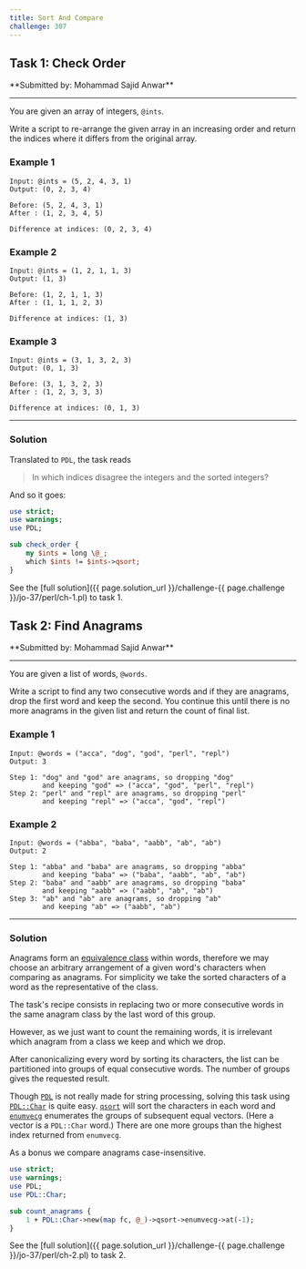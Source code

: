 ```yaml
---
title: Sort And Compare
challenge: 307
---
```

<h2 id="task-1">
Task 1: Check Order
</h2>
**Submitted by: Mohammad Sajid Anwar**

---
You are given an array of integers, `@ints`.

Write a script to re-arrange the given array in an increasing order and return the indices where it differs from the original array.

### Example 1
```
Input: @ints = (5, 2, 4, 3, 1)
Output: (0, 2, 3, 4)

Before: (5, 2, 4, 3, 1)
After : (1, 2, 3, 4, 5)

Difference at indices: (0, 2, 3, 4)
```
### Example 2
```
Input: @ints = (1, 2, 1, 1, 3)
Output: (1, 3)

Before: (1, 2, 1, 1, 3)
After : (1, 1, 1, 2, 3)

Difference at indices: (1, 3)
```
### Example 3
```
Input: @ints = (3, 1, 3, 2, 3)
Output: (0, 1, 3)

Before: (3, 1, 3, 2, 3)
After : (1, 2, 3, 3, 3)

Difference at indices: (0, 1, 3)
```

---
### Solution
Translated to `PDL`, the task reads
> In which indices disagree the integers and the sorted integers?

And so it goes:
```perl
use strict;
use warnings;
use PDL;

sub check_order {
    my $ints = long \@_;
    which $ints != $ints->qsort;
}
```

See the [full solution]({{ page.solution_url }}/challenge-{{ page.challenge }}/jo-37/perl/ch-1.pl) to task 1.

<!--
See [discussion](https://github.com/jo-37/the-bears-den/issues/XXX
-->

<h2 id="task-2">
Task 2: Find Anagrams
</h2>
**Submitted by: Mohammad Sajid Anwar**

---
You are given a list of words, `@words`.

Write a script to find any two consecutive words and if they are anagrams, drop the first word and keep the second. You continue this until there is no more anagrams in the given list and return the count of final list.

### Example 1
```
Input: @words = ("acca", "dog", "god", "perl", "repl")
Output: 3

Step 1: "dog" and "god" are anagrams, so dropping "dog"
        and keeping "god" => ("acca", "god", "perl", "repl")
Step 2: "perl" and "repl" are anagrams, so dropping "perl"
        and keeping "repl" => ("acca", "god", "repl")
```
### Example 2
```
Input: @words = ("abba", "baba", "aabb", "ab", "ab")
Output: 2

Step 1: "abba" and "baba" are anagrams, so dropping "abba"
        and keeping "baba" => ("baba", "aabb", "ab", "ab")
Step 2: "baba" and "aabb" are anagrams, so dropping "baba"
        and keeping "aabb" => ("aabb", "ab", "ab")
Step 3: "ab" and "ab" are anagrams, so dropping "ab"
        and keeping "ab" => ("aabb", "ab")
```
---
### Solution
Anagrams form an [equivalence class](https://en.wikipedia.org/wiki/Equivalence_class) within words,
therefore we may choose an arbitrary arrangement of a given word's characters when comparing as anagrams.
For simplicity we take the sorted characters of a word as the representative of the class.

The task's recipe consists in replacing two or more consecutive words in the same anagram class by the last word of this group.

However, as we just want to count the remaining words, it is irrelevant which anagram from a class we keep and which we drop.

After canonicalizing every word by sorting its characters,
the list can be partitioned into groups of equal consecutive words.
The number of groups gives the requested result.

Though [`PDL`](https://metacpan.org/pod/PDL) is not really made for string processing,
solving this task using
[`PDL::Char`](https://metacpan.org/pod/PDL::Char) is quite easy.
[`qsort`](https://metacpan.org/pod/PDL::Ufunc#qsort) will sort the characters in each word and [`enumvecg`](https://metacpan.org/pod/PDL::Primitive#enumvecg) enumerates the groups of subsequent equal vectors.
(Here a vector is a `PDL::Char` word.)
There are one more groups than the highest index returned from `enumvecg`.

As a bonus we compare anagrams case-insensitive.

```perl
use strict;
use warnings;
use PDL;
use PDL::Char;

sub count_anagrams {
    1 + PDL::Char->new(map fc, @_)->qsort->enumvecg->at(-1);
}
```

See the [full solution]({{ page.solution_url }}/challenge-{{ page.challenge }}/jo-37/perl/ch-2.pl) to task 2.

<!--
See [discussion](https://github.com/jo-37/the-bears-den/issues/XXX
-->
